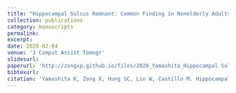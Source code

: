 ```yaml
---
title: "Hippocampal Sulcus Remnant: Common Finding in Nonelderly Adults on Ultra-High-Resolution 7T Magnetic Resonance Imaging"
collection: publications
category: manuscripts
permalink:
excerpt:
date: 2020-02-04
venue: 'J Comput Assist Tomogr'
slidesurl:
paperurl: 'http://zongxp.github.io/files/2020_Yamashita_Hippocampal Sulcus Remnant Common Finding in Non-Elderly Adults on Ultra-High Resolution 7T MR Imaging.pdf'
bibtexurl:
citation: 'Yamashita K, Zong X, Hung SC, Lin W, Castillo M. Hippocampal Sulcus Remnant: Common Finding in Nonelderly Adults on Ultra-High-Resolution 7T Magnetic Resonance Imaging. J Comput Assist Tomogr. 2020 Jan/Feb;44(1):43-46. doi: 10.1097/RCT.0000000000000944. PMID: 31789683; PMCID: PMC6962550.'
---
```

